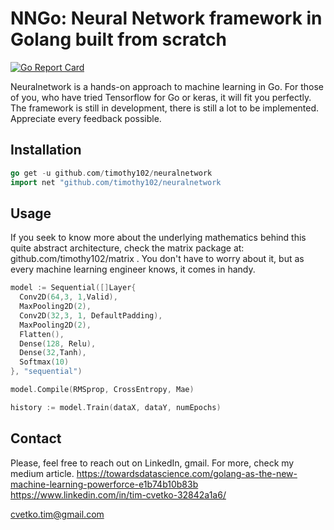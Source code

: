# NNGo: Neural Network framework in Golang built from scratch

[![Go Report Card](https://goreportcard.com/badge/github.com/timothy102/neuralnetwork)](https://goreportcard.com/report/github.com/timothy102/neuralnetwork)

Neuralnetwork is a hands-on approach to machine learning in Go. For those of you, who have tried Tensorflow for Go or keras, it will fit you perfectly. The framework is still in development, there is still a lot to be implemented. Appreciate every feedback possible. 

## Installation
```go
go get -u github.com/timothy102/neuralnetwork
import net "github.com/timothy102/neuralnetwork 

```
## Usage

If you seek to know more about the underlying mathematics behind this quite abstract architecture, check the matrix package at: github.com/timothy102/matrix . 
You don't have to worry about it, but as every machine learning engineer knows, it comes in handy. 

```go
model := Sequential([]Layer{
  Conv2D(64,3, 1,Valid),
  MaxPooling2D(2),
  Conv2D(32,3, 1, DefaultPadding),
  MaxPooling2D(2),
  Flatten(),
  Dense(128, Relu),
  Dense(32,Tanh),
  Softmax(10)
}, "sequential")

model.Compile(RMSprop, CrossEntropy, Mae)

history := model.Train(dataX, dataY, numEpochs)
```

## Contact
Please, feel free to reach out on LinkedIn, gmail.
For more, check my medium article. 
https://towardsdatascience.com/golang-as-the-new-machine-learning-powerforce-e1b74b10b83b
https://www.linkedin.com/in/tim-cvetko-32842a1a6/

cvetko.tim@gmail.com
